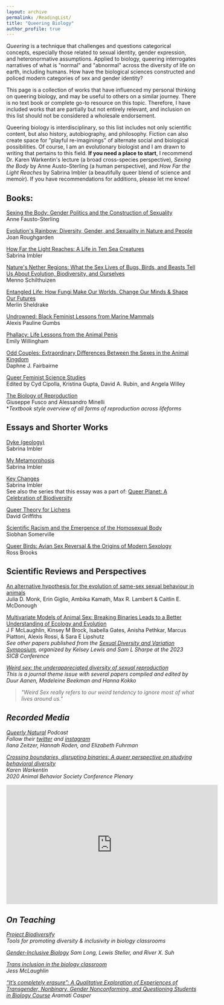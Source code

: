 ```yaml
---
layout: archive
permalink: /ReadingList/
title: "Queering Biology"
author_profile: true
---
```


<i>Queering</i> is a technique that challenges and questions categorical concepts, especially those related to sexual identity, gender expression, and heteronormative assumptions. Applied to biology, queering interrogates narratives of what is "normal" and "abnormal" across the diversity of life on earth, including humans. How have the biological sciences constructed and policed modern categories of sex and gender identity? 

This page is a collection of works that have influenced my personal thinking on queering biology, and may be useful to others on a similar journey. There is no text book or complete go-to resource on this topic. Therefore, I have included works that are partially but not entirely relevant, and inclusion on this list should not be considered a wholesale endorsement. 

Queering biology is interdisciplinary, so this list includes not only scientific content, but also history, autobiography, and philosophy. Fiction can also create space for "playful re-imaginings" of alternate social and biological possibilities. Of course, I am an evolutionary biologist and I am drawn to writing that pertains to this field. <b>If you need a place to start</b>, I recommend Dr. Karen Warkentin's lecture (a broad cross-species perspective), <i>Sexing the Body</i> by Anne Austo-Sterling (a human perspective), and <i>How Far the Light Reaches</i> by Sabrina Imbler (a beautifully queer blend of science and memoir). If you have recommendations for additions, please let me know! 

## Books:

[Sexing the Body: Gender Politics and the Construction of Sexuality](https://www.basicbooks.com/titles/anne-fausto-sterling/sexing-the-body/9781541672895/)\
Anne Fausto-Sterling

[Evolution's Rainbow: Diversity, Gender, and Sexuality in Nature and People](https://www.ucpress.edu/book/9780520280458/evolutions-rainbow)\
Joan Roughgarden

[How Far the Light Reaches: A Life in Ten Sea Creatures](https://www.littlebrown.com/titles/sabrina-imbler/how-far-the-light-reaches/9780316540513/)\
Sabrina Imbler

[Nature's Nether Regions: What the Sex Lives of Bugs, Birds, and Beasts Tell Us About Evolution, Biodiversity, and Ourselves](https://www.penguinrandomhouse.com/books/313172/natures-nether-regions-by-menno-schilthuizen/)\
Menno Schilthuizen

[Entangled Life: How Fungi Make Our Worlds, Change Our Minds & Shape Our Futures](https://www.randomhousebooks.com/books/566795/)\
Merlin Sheldrake

[Undrowned: Black Feminist Lessons from Marine Mammals](https://www.akpress.org/undrowned.html)\
Alexis Pauline Gumbs

[Phallacy: Life Lessons from the Animal Penis](https://www.penguinrandomhouse.com/books/621131/phallacy-by-emily-willingham/)\
Emily Willingham

[Odd Couples: Extraordinary Differences Between the Sexes in the Animal Kingdom](https://press.princeton.edu/books/hardcover/9780691141961/odd-couples)\
Daphne J. Fairbairne

[Queer Feminist Science Studies](https://uwapress.uw.edu/book/9780295742571/queer-feminist-science-studies/)\
Edited by Cyd Cipolla, Kristina Gupta, David A. Rubin, and Angela Willey

[The Biology of Reproduction](https://www.cambridge.org/core/books/abs/biology-of-reproduction/biology-of-reproduction/8D0EE14B629734E7FBC6EAA25C5862CD)\
Giuseppe Fusco and Alessandro Minelli\
*<i>Textbook style overview of all forms of reproduction across lifeforms</i>


## Essays and Shorter Works

[Dyke (geology)](https://blacklawrencepress.com/books/dyke-geology/)\
Sabrina Imbler

[My Metamorphosis](https://www.harpersbazaar.com/culture/features/a42167371/insects-sabrina-imbler/)\
Sabrina Imbler

[Key Changes](https://orionmagazine.org/article/key-changes/)\
Sabrina Imbler\
See also the series that this essay was a part of: [Queer Planet: A Celebration of Biodiversity](https://orionmagazine.org/issue/spring-2025/)

[Queer Theory for Lichens](/files/QueerTheoryLichens.pdf)\
David Griffiths

[Scientific Racism and the Emergence of the Homosexual Body](https://www.jstor.org/stable/pdf/3704199.pdf?casa_token=eR6_r2ouDx4AAAAA:62biUYJgrA96qCry6ZQrL1AAtEFmuLvyKjsZwVpm_n4DrFR6DVT55UDbI947U_2i8Aq0W-CVFv6dGIZMyiZRyAahpHvFlrbUxh0tclKBvvB-iWfRT9q27A)\
Siobhan Somerville

[Queer Birds: Avian Sex Reversal & the Origins of Modern Sexology](/files/BrooksQueerBirds.pdf)\
Ross Brooks

## Scientific Reviews and Perspectives

[An alternative hypothesis for the evolution of same-sex sexual behaviour in animals](https://www.researchgate.net/publication/337334393_An_alternative_hypothesis_for_the_evolution_of_same-sex_sexual_behaviour_in_animals)\
Julia D. Monk, Erin Giglio, Ambika Kamath, Max R. Lambert & Caitlin E. McDonough

[Multivariate Models of Animal Sex: Breaking Binaries Leads to a Better Understanding of Ecology and Evolution](https://doi.org/10.1093/icb/icad027)\
J F McLaughlin, Kinsey M Brock, Isabella Gates, Anisha Pethkar, Marcus Piattoni, Alexis Rossi, & Sara E Lipshutz\
<i>See other papers published from the [Sexual Diversity and Variation Symposium](https://academic.oup.com/icb/issue/63/4), organized by Kelsey Lewis and Sam L Sharpe at the 2023 SICB Conference<i>

[Weird sex: the underappreciated diversity of sexual reproduction](https://royalsocietypublishing.org/toc/rstb/2016/371/1706)\
This is a journal theme issue with several papers compiled and edited by Duur Aanen, Madeleine Beekman and Hanna Kokko

> "Weird Sex <i>really refers to our weird tendency to ignore most of what lives around us."</i>

## Recorded Media

[Queerly Natural](https://www.queerlynatural.com/podcast) Podcast\
Follow their [twitter](https://twitter.com/QueerlyNatural) and [instagram](https://www.instagram.com/queerlynatural/)\
Ilana Zeitzer, Hannah Roden, and Elizabeth Fuhrman

[Crossing boundaries, disrupting binaries: A queer perspective on studying behavioral diversity](https://www.youtube.com/watch?v=WCcyM8FoA54)\
Karen Warkentin\
2020 Animal Behavior Society Conference Plenary

<iframe width="560" height="315" src="https://www.youtube.com/embed/WCcyM8FoA54" title="YouTube video player" frameborder="0" allow="accelerometer; autoplay; clipboard-write; encrypted-media; gyroscope; picture-in-picture; web-share" allowfullscreen></iframe>

## On Teaching

[Project Biodiversify](https://projectbiodiversify.org/)\
Tools for promoting diversity & inclusivity in biology classrooms


[Gender-Inclusive Biology](https://www.genderinclusivebiology.com/)
Sam Long, Lewis Steller, and River X. Suh

[Trans inclusion in the biology classroom](https://www.jfmclaughlin.org/blog/trans-inclusion-in-the-biology-classroom)\
Jess McLaughlin

[“It’s completely erasure”: A Qualitative Exploration of Experiences of Transgender, Nonbinary, Gender Nonconforming, and Questioning Students in Biology Course](https://www.lifescied.org/doi/pdf/10.1187/cbe.21-12-0343)
Aramati Casper

